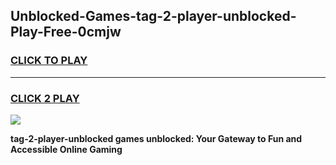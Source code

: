 
## Unblocked-Games-tag-2-player-unblocked-Play-Free-0cmjw
<h3>
<a href="https://premium76.site?title=tag-2-player-unblocked&ref=12A">CLICK TO PLAY</a></h3>
<hr>

<h3>
<a href="https://premium76.site?title=tag-2-player-unblocked&ref=12A">CLICK 2 PLAY</a>
  
</h3>

<a href="https://premium76.site?title=tag-2-player-unblocked&ref=12A"><img src="https://clearcache.store/games.png"></a>


**tag-2-player-unblocked games unblocked: Your Gateway to Fun and Accessible Online Gaming**
